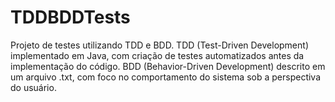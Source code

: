 # TDDBDDTests
Projeto de testes utilizando TDD e BDD.  TDD (Test-Driven Development) implementado em Java, com criação de testes automatizados antes da implementação do código.  BDD (Behavior-Driven Development) descrito em um arquivo .txt, com foco no comportamento do sistema sob a perspectiva do usuário.
